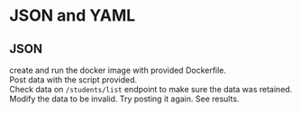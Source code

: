 # JSON and YAML 

## JSON 
create and run the docker image with provided Dockerfile. <br>
Post data with the script provided. <br>
Check data on `/students/list` endpoint to make sure the data was retained. <br> 
Modify the data to be invalid. Try posting it again. See results.
